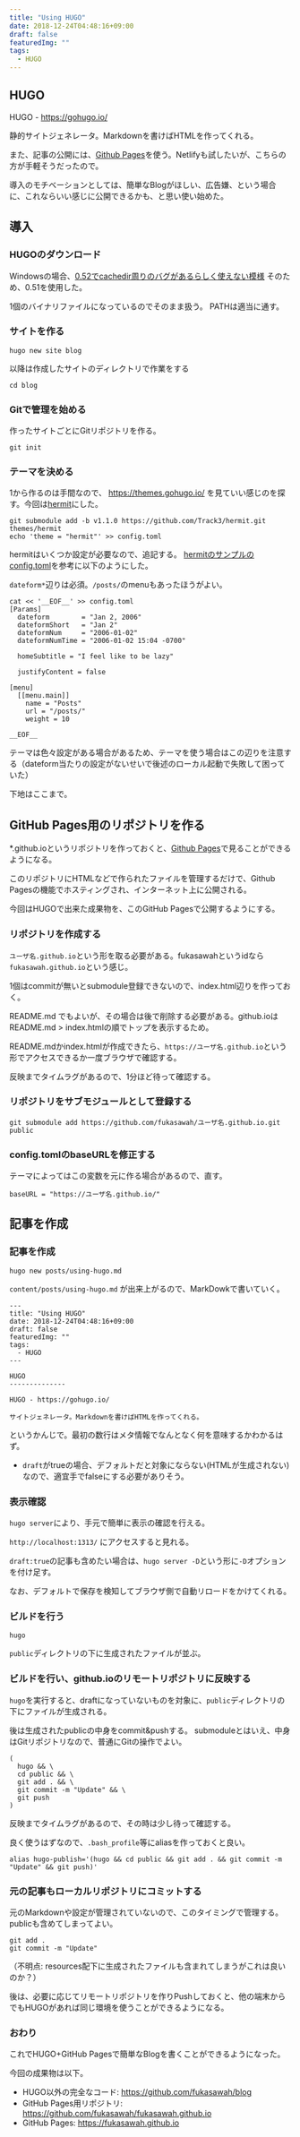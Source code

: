```yaml
---
title: "Using HUGO"
date: 2018-12-24T04:48:16+09:00
draft: false
featuredImg: ""
tags: 
  - HUGO
---
```


HUGO
--------------

HUGO - https://gohugo.io/

静的サイトジェネレータ。Markdownを書けばHTMLを作ってくれる。

また、記事の公開には、[Github Pages](https://pages.github.com/)を使う。Netlifyも試したいが、こちらの方が手軽そうだったので。

導入のモチベーションとしては、簡単なBlogがほしい、広告嫌、という場合に、これならいい感じに公開できるかも、と思い使い始めた。

導入
--------------

### HUGOのダウンロード

Windowsの場合、[0.52でcachedir周りのバグがあるらしく使えない模様](https://discourse.gohugo.io/t/error-failed-to-create-file-caches-from-configuration-file-exists/15635/18)
そのため、0.51を使用した。

1個のバイナリファイルになっているのでそのまま扱う。
PATHは適当に通す。

### サイトを作る

```
hugo new site blog
```

以降は作成したサイトのディレクトリで作業をする

```
cd blog
```

### Gitで管理を始める

作ったサイトごとにGitリポジトリを作る。

```
git init
```

### テーマを決める

1から作るのは手間なので、 https://themes.gohugo.io/ を見ていい感じのを探す。今回は[hermit](https://themes.gohugo.io/hermit/)にした。

```
git submodule add -b v1.1.0 https://github.com/Track3/hermit.git themes/hermit
echo 'theme = "hermit"' >> config.toml
```

hermitはいくつか設定が必要なので、追記する。
[hermitのサンプルのconfig.toml](https://github.com/Track3/hermit/blob/master/exampleSite/config.toml)を参考に以下のようにした。

`dateform*`辺りは必須。`/posts/`のmenuもあったほうがよい。

```
cat << '__EOF__' >> config.toml
[Params]
  dateform        = "Jan 2, 2006"
  dateformShort   = "Jan 2"
  dateformNum     = "2006-01-02"
  dateformNumTime = "2006-01-02 15:04 -0700"

  homeSubtitle = "I feel like to be lazy"

  justifyContent = false

[menu]
  [[menu.main]]
    name = "Posts"
    url = "/posts/"
    weight = 10

__EOF__
```

テーマは色々設定がある場合があるため、テーマを使う場合はこの辺りを注意する（dateform当たりの設定がないせいで後述のローカル起動で失敗して困っていた）

下地はここまで。


GitHub Pages用のリポジトリを作る
-----------------

*.github.ioというリポジトリを作っておくと、[Github Pages](https://pages.github.com/)で見ることができるようになる。

このリポジトリにHTMLなどで作られたファイルを管理するだけで、Github Pagesの機能でホスティングされ、インターネット上に公開される。

今回はHUGOで出来た成果物を、このGitHub Pagesで公開するようにする。


### リポジトリを作成する

`ユーザ名.github.io`という形を取る必要がある。fukasawahというidなら`fukasawah.github.io`という感じ。

1個はcommitが無いとsubmodule登録できないので、index.html辺りを作っておく。

README.md でもよいが、その場合は後で削除する必要がある。github.ioはREADME.md > index.htmlの順でトップを表示するため。

README.mdかindex.htmlが作成できたら、`https://ユーザ名.github.io`という形でアクセスできるか一度ブラウザで確認する。

反映までタイムラグがあるので、1分ほど待って確認する。

### リポジトリをサブモジュールとして登録する

```
git submodule add https://github.com/fukasawah/ユーザ名.github.io.git public
```

### config.tomlのbaseURLを修正する

テーマによってはこの変数を元に作る場合があるので、直す。

```
baseURL = "https://ユーザ名.github.io/"
```



記事を作成
--------------

### 記事を作成

```
hugo new posts/using-hugo.md
```

`content/posts/using-hugo.md` が出来上がるので、MarkDowkで書いていく。


```
---
title: "Using HUGO"
date: 2018-12-24T04:48:16+09:00
draft: false
featuredImg: ""
tags:
  - HUGO
---

HUGO
--------------

HUGO - https://gohugo.io/

サイトジェネレータ。Markdownを書けばHTMLを作ってくれる。

```

というかんじで。最初の数行はメタ情報でなんとなく何を意味するかわかるはず。

- `draft`がtrueの場合、デフォルトだと対象にならない(HTMLが生成されない)なので、適宜手でfalseにする必要がありそう。


### 表示確認

`hugo server`により、手元で簡単に表示の確認を行える。

`http://localhost:1313/` にアクセスすると見れる。

`draft:true`の記事も含めたい場合は、`hugo server -D`という形に`-D`オプションを付け足す。

なお、デフォルトで保存を検知してブラウザ側で自動リロードをかけてくれる。

### ビルドを行う

```
hugo
```

`public`ディレクトリの下に生成されたファイルが並ぶ。


### ビルドを行い、github.ioのリモートリポジトリに反映する

`hugo`を実行すると、draftになっていないものを対象に、`public`ディレクトリの下にファイルが生成される。

後は生成されたpublicの中身をcommit&pushする。
submoduleとはいえ、中身はGitリポジトリなので、普通にGitの操作でよい。

```
(
  hugo && \
  cd public && \
  git add . && \
  git commit -m "Update" && \
  git push
)
```

反映までタイムラグがあるので、その時は少し待って確認する。

良く使うはずなので、`.bash_profile`等にaliasを作っておくと良い。

```
alias hugo-publish='(hugo && cd public && git add . && git commit -m "Update" && git push)'
```

### 元の記事もローカルリポジトリにコミットする

元のMarkdownや設定が管理されていないので、このタイミングで管理する。publicも含めてしまってよい。

```
git add .
git commit -m "Update"
```

（不明点: resources配下に生成されたファイルも含まれてしまうがこれは良いのか？）

後は、必要に応じてリモートリポジトリを作りPushしておくと、他の端末からでもHUGOがあれば同じ環境を使うことができるようになる。

### おわり

これでHUGO+GitHub Pagesで簡単なBlogを書くことができるようになった。

今回の成果物は以下。

- HUGO以外の完全なコード: https://github.com/fukasawah/blog
- GitHub Pages用リポジトリ: https://github.com/fukasawah/fukasawah.github.io
- GitHub Pages: https://fukasawah.github.io
